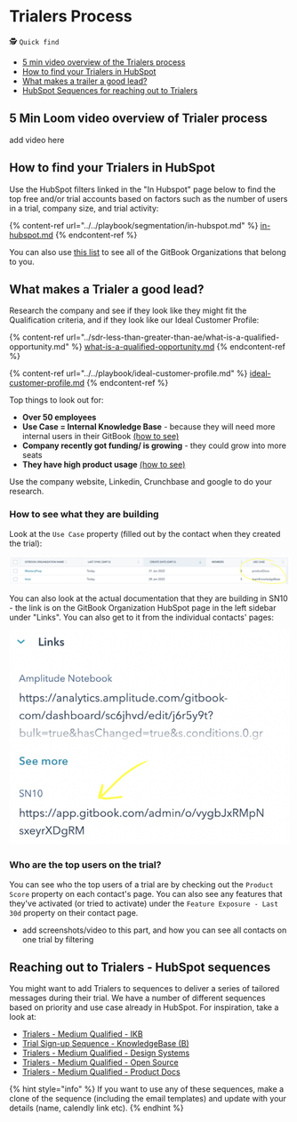 # Trialers Process

🕵️ `Quick find`

* [5 min video overview of the Trialers process](trialers-process.md#5-min-loom-video-overview-of-trialer-process)
* [How to find your Trialers in HubSpot](trialers-process.md#how-to-find-your-trialers-in-hubspot)
* [What makes a trailer a good lead?](trialers-process.md#what-makes-a-trailer-a-good-lead)
* [HubSpot Sequences for reaching out to Trialers](trialers-process.md#reaching-out-to-trialers-hubspot-sequences)

## 5 Min Loom video overview of Trialer process

add video here

## How to find your Trialers in HubSpot

Use the HubSpot filters linked in the "In Hubspot" page below to find the top free and/or trial accounts based on factors such as the number of users in a trial, company size, and trial activity:

{% content-ref url="../../playbook/segmentation/in-hubspot.md" %}
[in-hubspot.md](../../playbook/segmentation/in-hubspot.md)
{% endcontent-ref %}

You can also use [this list](https://app.hubspot.com/contacts/8443689/objects/2-1138478/views/6957836/list) to see all of the GitBook Organizations that belong to you.&#x20;



## What makes a Trialer a good lead?

Research the company and see if they look like they might fit the Qualification criteria, and if they look like our Ideal Customer Profile:

{% content-ref url="../sdr-less-than-greater-than-ae/what-is-a-qualified-opportunity.md" %}
[what-is-a-qualified-opportunity.md](../sdr-less-than-greater-than-ae/what-is-a-qualified-opportunity.md)
{% endcontent-ref %}

{% content-ref url="../../playbook/ideal-customer-profile.md" %}
[ideal-customer-profile.md](../../playbook/ideal-customer-profile.md)
{% endcontent-ref %}

Top things to look out for:

* **Over 50 employees**
* **Use Case = Internal Knowledge Base** - because they will need more internal users in their GitBook [(how to see)](trialers-process.md#how-to-see-what-they-are-building)
* **Company recently got funding/ is growing** - they could grow into more seats
* **They have high product usage** [(how to see)](trialers-process.md#who-are-the-top-users-on-the-trial)

Use the company website, Linkedin, Crunchbase and google to do your research.

### How to see what they are building

Look at the `Use Case` property (filled out by the contact when they created the trial):

![In the list view](<../../.gitbook/assets/Screenshot 2022-02-02 at 1.43.07 PM.png>)

You can also look at the actual documentation that they are building in SN10 - the link is on the GitBook Organization HubSpot page in the left sidebar under "Links". You can also get to it from the individual contacts' pages:

![](<../../.gitbook/assets/Screenshot 2022-02-02 at 1.49.20 PM.png>)



### Who are the top users on the trial?

You can see who the top users of a trial are by checking out the `Product Score` property on each contact's page. You can also see any features that they've activated (or tried to activate) under the `Feature Exposure - Last 30d` property on their contact page.

* add screenshots/video to this part, and how you can see all contacts on one trial by filtering

## Reaching out to Trialers - HubSpot sequences

You might want to add Trialers to sequences to deliver a series of tailored messages during their trial. We have a number of different sequences based on priority and use case already in HubSpot. For inspiration, take a look at:

* [Trialers - Medium Qualified - IKB](https://app.hubspot.com/sequences/8443689/sequence/62059818?page=1\&q=trial)
* [Trial Sign-up Sequence - KnowledgeBase (B)](https://app.hubspot.com/sequences/8443689/sequence/61928475?page=1\&q=trial)
* [Trialers - Medium Qualified - Design Systems](https://app.hubspot.com/sequences/8443689/sequence/62470038?page=1\&q=trial)
* [Trialers - Medium Qualified - Open Source](https://app.hubspot.com/sequences/8443689/sequence/62355020?page=1\&q=trial)
* [Trialers - Medium Qualified - Product Docs](https://app.hubspot.com/sequences/8443689/sequence/62354972?page=1\&q=trial)

{% hint style="info" %}
If you want to use any of these sequences, make a clone of the sequence (including the email templates) and update with your details (name, calendly link etc).
{% endhint %}

